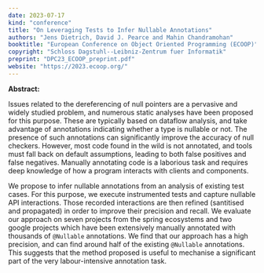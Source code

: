 ```yaml
---
date: 2023-07-17
kind: "conference"
title: "On Leveraging Tests to Infer Nullable Annotations"
authors: "Jens Dietrich, David J. Pearce and Mahin Chandramohan"
booktitle: "European Conference on Object Oriented Programming (ECOOP)"
copyright: "Schloss Dagstuhl--Leibniz-Zentrum fuer Informatik"
preprint: "DPC23_ECOOP_preprint.pdf"
website: "https://2023.ecoop.org/"
---
```


**Abstract:** 

Issues related to the dereferencing of null pointers are a pervasive
and widely studied problem, and numerous static analyses have been
proposed for this purpose. These are typically based on dataflow
analysis, and take advantage of annotations indicating whether a type
is nullable or not.  The presence of such annotations can
significantly improve the accuracy of null checkers.  However, most
code found in the wild is not annotated, and tools must fall back on
default assumptions, leading to both false positives and false
negatives.  Manually annotating code is a laborious task and requires
deep knowledge of how a program interacts with clients and components.

We propose to infer nullable annotations from an analysis of existing
test cases. For this purpose, we execute instrumented tests and
capture nullable API interactions. Those recorded interactions are
then refined (santitised and propagated) in order to improve their
precision and recall. We evaluate our approach on seven projects from
the spring ecosystems and two google projects which have been
extensively manually annotated with thousands of `@Nullable`
annotations.  We find that our approach has a high precision, and can
find around half of the existing `@Nullable` annotations.  This
suggests that the method proposed is useful to mechanise a significant
part of the very labour-intensive annotation task.
